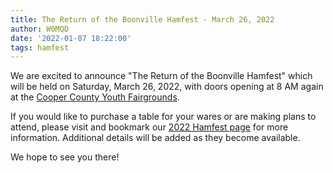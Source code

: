 ```yaml
---
title: The Return of the Boonville Hamfest - March 26, 2022
author: W0MQD
date: '2022-01-07 18:22:00'
tags: hamfest
---
```


We are excited to announce "The Return of the Boonville Hamfest" which will be held on Saturday, March 26, 2022, with doors opening at 8 AM again at the <a target='_blank' href='https://maps.google.com/?q=Cooper+County+Fairgrounds+Boonville+MO'>Cooper County Youth Fairgrounds</a>.

If you would like to purchase a table for your wares or are making plans to attend, please visit and bookmark our <a href='/hamfests/archive/2022'>2022 Hamfest page</a> for more information. Additional details will be added as they become available.

We hope to see you there!
